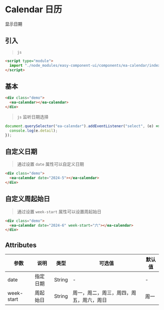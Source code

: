 <script setup>
import { onMounted } from 'vue'

onMounted(() => {
    // import('../index.js')
    import('../components/ea-calendar/index.js')
    import('./index.scss')

    document.querySelector('ea-calendar').addEventListener('select', (e) => {
        console.log(e.detail)
    })
})
</script>

# Calendar 日历

显示日期

## 引入

> `js`

```html
<script type="module">
  import "./node_modules/easy-component-ui/components/ea-calendar/index.js";
</script>
```

## 基本

<div class="demo">
    <ea-calendar></ea-calendar>
</div>

```html
<div class="demo">
  <ea-calendar></ea-calendar>
</div>
```

> `js` 监听日期选择

```js
document.querySelector("ea-calendar").addEventListener("select", (e) => {
  console.log(e.detail);
});
```

## 自定义日期

> 通过设置 `date` 属性可以自定义日期

<div class="demo">
    <ea-calendar date="2024-5"></ea-calendar>
</div>

```html
<div class="demo">
  <ea-calendar date="2024-5"></ea-calendar>
</div>
```

## 自定义周起始日

> 通过设置 `week-start` 属性可以设置周起始日

<div class="demo">
    <ea-calendar date="2024-6" week-start="六"></ea-calendar>
</div>

```html
<div class="demo">
  <ea-calendar date="2024-6" week-start="六"></ea-calendar>
</div>
```

## Attributes

| 参数       | 说明     | 类型   | 可选值                                   | 默认值 |
| ---------- | -------- | ------ | ---------------------------------------- | ------ |
| date       | 指定日期 | String | -                                        | -      |
| week-start | 周起始日 | String | 周一，周二，周三，周四，周五，周六，周日 | 周一   |
